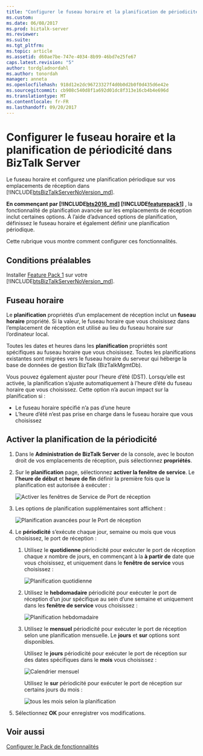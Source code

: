 ```yaml
---
title: "Configurer le fuseau horaire et la planification de périodicité dans BizTalk Server | Documents Microsoft"
ms.custom: 
ms.date: 06/08/2017
ms.prod: biztalk-server
ms.reviewer: 
ms.suite: 
ms.tgt_pltfrm: 
ms.topic: article
ms.assetid: d60ae7be-747e-4034-8b99-46bd7e25fe67
caps.latest.revision: "5"
author: tordgladnordahl
ms.author: tonordah
manager: anneta
ms.openlocfilehash: 918d12e2dc96723327f4d0b0d2b0f0d435d6e42e
ms.sourcegitcommit: cb908c540d8f1a692d01dc8f313e16cb4b4e696d
ms.translationtype: MT
ms.contentlocale: fr-FR
ms.lasthandoff: 09/20/2017
---
```

# <a name="configure-the-time-zone-and-recurrence-scheduling-in-biztalk-server"></a>Configurer le fuseau horaire et la planification de périodicité dans BizTalk Server
Le fuseau horaire et configurez une planification périodique sur vos emplacements de réception dans [!INCLUDE[btsBizTalkServerNoVersion_md](../includes/btsbiztalkservernoversion-md.md)]. 

**En commençant par [!INCLUDE[bts2016_md](../includes/bts2016-md.md)] [!INCLUDE[featurepack1](../includes/featurepack1.md)]** , la fonctionnalité de planification avancée sur les emplacements de réception inclut certaines options. À l’aide d’advanced options de planification, définissez le fuseau horaire et également définir une planification périodique.

Cette rubrique vous montre comment configurer ces fonctionnalités.

## <a name="prerequisites"></a>Conditions préalables
Installer [Feature Pack 1](https://www.microsoft.com/download/details.aspx?id=55100) sur votre [!INCLUDE[btsBizTalkServerNoVersion_md](../includes/btsbiztalkservernoversion-md.md)].

## <a name="time-zone"></a>Fuseau horaire

Le **planification** propriétés d’un emplacement de réception inclut un **fuseau horaire** propriété. Si la valeur, le fuseau horaire que vous choisissez dans l’emplacement de réception est utilisé au lieu du fuseau horaire sur l’ordinateur local. 

Toutes les dates et heures dans les **planification** propriétés sont spécifiques au fuseau horaire que vous choisissez. Toutes les planifications existantes sont migrées vers le fuseau horaire du serveur qui héberge la base de données de gestion BizTalk (BizTalkMgmtDb). 

Vous pouvez également ajuster pour l’heure d’été (DST). Lorsqu’elle est activée, la planification s’ajuste automatiquement à l’heure d’été du fuseau horaire que vous choisissez. Cette option n’a aucun impact sur la planification si :

* Le fuseau horaire spécifié n’a pas d’une heure
* L’heure d’été n’est pas prise en charge dans le fuseau horaire que vous choisissez

## <a name="enable-recurrence-schedule"></a>Activer la planification de la périodicité
1. Dans le **Administration de BizTalk Server** de la console, avec le bouton droit de vos emplacements de réception, puis sélectionnez **propriétés**. 
2. Sur le **planification** page, sélectionnez **activer la fenêtre de service**. Le **l’heure de début** et **heure de fin** définir la première fois que la planification est autorisée à exécuter :

    ![Activer les fenêtres de Service de Port de réception](../core/media/enable-service-windows-for-receive-port.PNG)

3. Les options de planification supplémentaires sont affichent :

    ![Planification avancées pour le Port de réception](../core/media/advanced-scheduling-for-receive-port.PNG)

4. Le **périodicité** s’exécute chaque jour, semaine ou mois que vous choisissez, le port de réception : 

    1. Utilisez le **quotidienne** périodicité pour exécuter le port de réception chaque *x* nombre de jours, en commençant à la **à partir de** date que vous choisissez, et uniquement dans le **fenêtre de service**  vous choisissez :

        ![Planification quotidienne](../core/media/daily-shcedule.png)

    2. Utilisez le **hebdomadaire** périodicité pour exécuter le port de réception d’un jour spécifique au sein d’une semaine et uniquement dans les **fenêtre de service** vous choisissez : 

        ![Planification hebdomadaire](../core/media/weekly-shcedule.png)

    3. Utilisez le **mensuel** périodicité pour exécuter le port de réception selon une planification mensuelle. Le **jours** et **sur** options sont disponibles. 
    
        Utilisez le **jours** périodicité pour exécuter le port de réception sur des dates spécifiques dans le **mois** vous choisissez : 

        ![Calendrier mensuel](../core/media/monthly-shcedule.PNG)

        Utilisez le **sur** périodicité pour exécuter le port de réception sur certains jours du mois :

        ![tous les mois selon la planification](../core/media/monthly-on-shcedule.PNG)

5. Sélectionnez **OK** pour enregistrer vos modifications. 

## <a name="see-also"></a>Voir aussi
[Configurer le Pack de fonctionnalités](../core/configure-the-feature-pack.md)